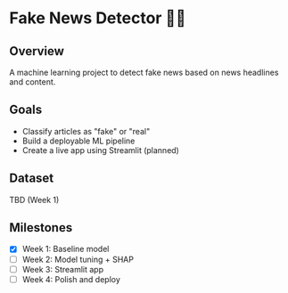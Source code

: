 # Fake News Detector 📰🤖

## Overview
A machine learning project to detect fake news based on news headlines and content.

## Goals
- Classify articles as "fake" or "real"
- Build a deployable ML pipeline
- Create a live app using Streamlit (planned)

## Dataset
TBD (Week 1)

## Milestones
- [x] Week 1: Baseline model
- [ ] Week 2: Model tuning + SHAP
- [ ] Week 3: Streamlit app
- [ ] Week 4: Polish and deploy
